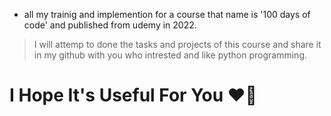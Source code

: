 * all my trainig and implemention for a course that name is '100 days of code' and published from udemy in 2022.
> I will attemp to done the tasks and projects of this course and share it in my github with you who intrested and like python programming.

# I Hope It's Useful For You ❤️‍🔥
